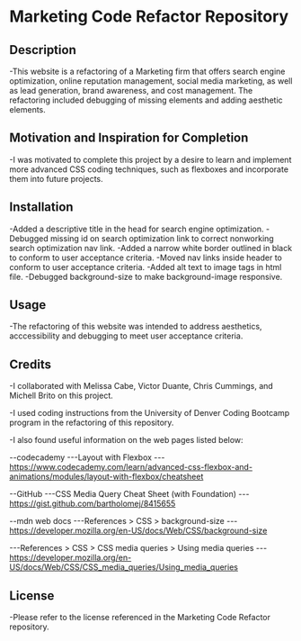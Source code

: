 # Marketing Code Refactor Repository

## Description

-This website is a refactoring of a Marketing firm that offers search engine optimization, online reputation management, social media marketing, as well as lead generation, brand awareness, and cost management. The refactoring included debugging of missing elements and adding aesthetic elements.

## Motivation and Inspiration for Completion

-I was motivated to complete this project by a desire to learn and implement more advanced CSS coding techniques, such as flexboxes and incorporate them into future projects.

## Installation

-Added a descriptive title in the head for search engine optimization.
-Debugged missing id on search optimization link to correct nonworking search optimization nav link.
-Added a narrow white border outlined in black to conform to user acceptance criteria.
-Moved nav links inside header to conform to user acceptance criteria.
-Added alt text to image tags in html file.
-Debugged background-size to make background-image responsive.

## Usage

-The refactoring of this website was intended to address aesthetics, acccessibility and debugging to meet user acceptance criteria.


## Credits

-I collaborated with Melissa Cabe, Victor Duante, Chris Cummings, and Michell Brito on this project.

-I used coding instructions from the University of Denver Coding Bootcamp program in the refactoring of this repository.

-I also found useful information on the web pages listed below:

--codecademy
---Layout with Flexbox
---https://www.codecademy.com/learn/advanced-css-flexbox-and-animations/modules/layout-with-flexbox/cheatsheet

--GitHub
---CSS Media Query Cheat Sheet (with Foundation)
---https://gist.github.com/bartholomej/8415655

--mdn web docs
---References > CSS > background-size 
---https://developer.mozilla.org/en-US/docs/Web/CSS/background-size

---References > CSS > CSS media queries > Using media queries
---https://developer.mozilla.org/en-US/docs/Web/CSS/CSS_media_queries/Using_media_queries

## License

-Please refer to the license referenced in the Marketing Code Refactor repository.

